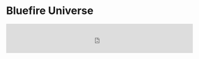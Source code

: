 # Bluefire Universe
<iframe src="http://simp.ly/p/zjZTzK" scrolling="yes" frameborder="0" marginheight="0px" marginwidth="0px" height="80vh" width="100%" allowfullscreen></iframe>
